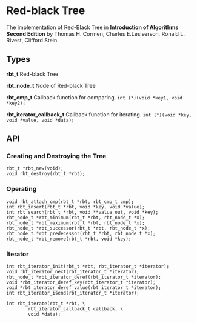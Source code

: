 # Red-black Tree

The implementation of Red-Black Tree in
**Introduction of Algorithms Second Edition** by 
Thomas H. Cormen, Charles E.Lesiserson, Ronald L. Rivest, Clifford Stein


## Types
**rbt_t** 
Red-black Tree

**rbt_node_t**
Node of Red-black Tree

**rbt_cmp_t**
Callback function for comparing.
`int (*)(void *key1, void *key2);`

**rbt_iterator_callback_t**
Callback function for iterating.
`int (*)(void *key, void *value, void *data);`

## API

### Creating and Destroying the Tree
```
rbt_t *rbt_new(void);
void rbt_destroy(rbt_t *rbt);
```

### Operating
```
void rbt_attach_cmp(rbt_t *rbt, rbt_cmp_t cmp);
int rbt_insert(rbt_t *rbt, void *key, void *value);
int rbt_search(rbt_t *rbt, void **value_out, void *key);
rbt_node_t *rbt_minimum(rbt_t *rbt, rbt_node_t *x);
rbt_node_t *rbt_maximum(rbt_t *rbt, rbt_node_t *x);
rbt_node_t *rbt_successor(rbt_t *rbt, rbt_node_t *x);
rbt_node_t *rbt_predecessor(rbt_t *rbt, rbt_node_t *x);
rbt_node_t *rbt_remove(rbt_t *rbt, void *key);
```

### Iterator
```
int rbt_iterator_init(rbt_t *rbt, rbt_iterator_t *iterator);
void rbt_iterator_next(rbt_iterator_t *iterator);
rbt_node_t *rbt_iterator_deref(rbt_iterator_t *iterator);
void *rbt_iterator_deref_key(rbt_iterator_t *iterator);
void *rbt_iterator_deref_value(rbt_iterator_t *iterator);
int rbt_iterator_isend(rbt_iterator_t *iterator);

int rbt_iterate(rbt_t *rbt, \
        rbt_iterator_callback_t callback, \
        void *data);
```

